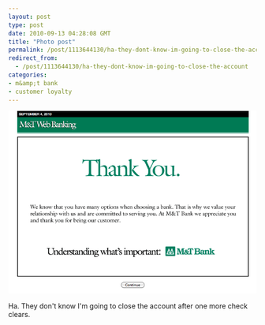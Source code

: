 ```yaml
---
layout: post
type: post
date: 2010-09-13 04:28:08 GMT
title: "Photo post"
permalink: /post/1113644130/ha-they-dont-know-im-going-to-close-the-account
redirect_from: 
  - /post/1113644130/ha-they-dont-know-im-going-to-close-the-account
categories:
- m&amp;t bank
- customer loyalty
---
```

![](/assets/images/tumblr_l89h17Fd3s1qb098no1_1280.png)

Ha. They don't know I'm going to close the account after one more check clears. 